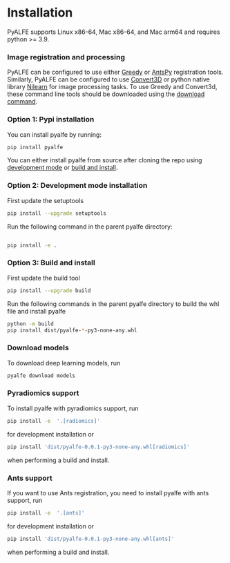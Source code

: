 # Installation

PyALFE supports Linux x86-64, Mac x86-64, and Mac arm64 and requires python >= 3.9.

### Image registration and processing
PyALFE can be configured to use either [Greedy](https://greedy.readthedocs.io/en/latest/) or [AntsPy](https://antspy.readthedocs.io/en/latest/registration.html) registration tools.
Similarly, PyALFE can be configured to use [Convert3D](https://sourceforge.net/p/c3d/git/ci/master/tree/doc/c3d.md) or python native library [Nilearn](https://nilearn.github.io/stable/index.html) for image processing tasks.
To use Greedy and Convert3d, these command line tools should be downloaded using the [download command](#download-models-and-tools).

### Option 1: Pypi installation
You can install pyalfe by running:
```bash
pip install pyalfe
```

You can either install pyalfe from source after cloning the repo using [development mode](#development-mode-installation) or [build and install](#build-and-install).

### Option 2: Development mode installation

First update the setuptools
```bash
pip install --upgrade setuptools
```

Run the following command in the parent pyalfe directory:

```bash

pip install -e .
```

### Option 3: Build and install

First update the build tool
```bash
pip install --upgrade build
```

Run the following commands in the parent pyalfe directory to build the whl file and install pyalfe
```bash
python -m build
pip install dist/pyalfe-*-py3-none-any.whl
```

### Download models
To download deep learning models, run
```bash
pyalfe download models
```
### Pyradiomics support
To install pyalfe with pyradiomics support, run
```bash
pip install -e  '.[radiomics]'
```
for development installation or
```bash
pip install 'dist/pyalfe-0.0.1-py3-none-any.whl[radiomics]'
```
when performing a build and install.

### Ants support
If you want to use Ants registration, you need to install pyalfe with ants support, run
```bash
pip install -e  '.[ants]'
```
for development installation or
```bash
pip install 'dist/pyalfe-0.0.1-py3-none-any.whl[ants]'
```
when performing a build and install.
